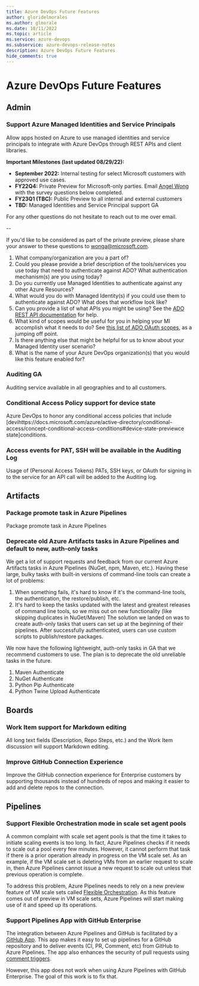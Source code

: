 ```yaml
---
title: Azure DevOps Future Features
author: gloridelmorales
ms.author: glmorale
ms.date: 10/11/2022
ms.topic: article
ms.service: azure-devops
ms.subservice: azure-devops-release-notes
description: Azure DevOps Future Features
hide_comments: true
---
```

# Azure DevOps Future Features

## Admin

### Support Azure Managed Identities and Service Principals

Allow apps hosted on Azure to use managed identities and service principals to integrate with Azure DevOps through REST APIs and client libraries. 

**Important Milestones (last updated 08/29/22):**

* **September 2022:** Internal testing for select Microsoft customers with approved use cases.
* **FY22Q4:** Private Preview for Microsoft-only parties. Email [Angel Wong](mailto:wonga@microsoft.com) with the survey questions below completed.
* **FY23Q1 (TBC):** Public Preview to all internal and external customers
* **TBD:** Managed Identities and Service Principal support GA

For any other questions do not hesitate to reach out to me over email.

--

If you'd like to be considered as part of the private preview, please share your answer to these questions to wonga@microsoft.com.

1. What company/organization are you a part of?
2. Could you please provide a brief description of the tools/services you use today that need to authenticate against ADO? What authentication mechanism(s) are you using today? 
3. Do you currently use Managed Identities to authenticate against any other Azure Resources?  
4. What would you do with Managed Identity(s) if you could use them to authenticate against ADO? What does that workflow look like?
5. Can you provide a list of what APIs you might be using? See the [ADO REST API documentation](/rest/api/azure/devops/?view=azure-devops-rest-7.1) for help.
6. What kind of scopes would be useful for you in helping your MI accomplish what it needs to do? See [this list of ADO OAuth scopes](/azure/devops/integrate/get-started/authentication/oauth?view=azure-devops#scopes), as a jumping off point.
7. Is there anything else that might be helpful for us to know about your Managed Identity user scenario?
8. What is the name of your Azure DevOps organization(s) that you would like this feature enabled for?

### Auditing GA

Auditing service available in all geographies and to all customers.

### Conditional Access Policy support for device state

Azure DevOps to honor any conditional access policies that include [devihttps://docs.microsoft.com/azure/active-directory/conditional-access/concept-conditional-access-conditions#device-state-previewce state]conditions. 

### Access events for PAT, SSH will be available in the Auditing Log

Usage of (Personal Access Tokens) PATs, SSH keys, or OAuth for signing in to the service for an API call will be added to the Auditing log.

## Artifacts

### Package promote task in Azure Pipelines

Package promote task in Azure Pipelines

### Deprecate old Azure Artifacts tasks in Azure Pipelines and default to new, auth-only tasks

We get a lot of support requests and feedback from our current Azure Artifacts tasks in Azure Pipelines (NuGet, npm, Maven, etc.). Having these large, bulky tasks with built-in versions of command-line tools can create a lot of problems:
1. When something fails, it's hard to know if it's the command-line tools, the authentication, the restore/publish, etc.
2. It's hard to keep the tasks updated with the latest and greatest releases of command line tools, so we miss out on new functionality (like skipping duplicates in NuGet/Maven)
The solution we landed on was to create auth-only tasks that users can set up at the beginning of their pipelines. After successfully authenticated, users can use custom scripts to publish/restore packages. 

We now have the following lightweight, auth-only tasks in GA that we recommend customers to use. The plan is to deprecate the old unreliable tasks in the future. 
1. Maven Authenticate 
2. NuGet Authenticate
3. Python Pip Authenticate
4. Python Twine Upload Authenticate

## Boards

### Work Item support for Markdown editing

All long text fields (Description, Repo Steps, etc.) and the Work Item discussion will support Markdown editing.

### Improve GitHub Connection Experience

Improve the GitHub connection experience for Enterprise customers by supporting thousands instead of hundreds of repos and making it easier to add and delete repos to the connection.

## Pipelines

### Support Flexible Orchestration mode in scale set agent pools

A common complaint with scale set agent pools is that the time it takes to initiate scaling events is too long. In fact, Azure Pipelines checks if it needs to scale out a pool every few minutes. However, it cannot perform that task if there is a prior operation already in progress on the VM scale set. As an example, if the VM scale set is deleting VMs from an earlier request to scale in, then Azure Pipelines cannot issue a new request to scale out unless that previous operation is complete.

To address this problem, Azure Pipelines needs to rely on a new preview feature of VM scale sets called [Flexible Orchestration](/azure/virtual-machine-scale-sets/virtual-machine-scale-sets-orchestration-modes). As this feature comes out of preview in VM scale sets, Azure Pipelines will start making use of it and speed up its operations.

### Support Pipelines App with GitHub Enterprise

The integration between Azure Pipelines and GitHub is facilitated by a [GitHub App](https://github.com/marketplace/azure-pipelines). This app makes it easy to set up pipelines for a GitHub repository and to deliver events (CI, PR, Comment, etc) from GitHub to Azure Pipelines. The app also enhances the security of pull requests using [comment triggers](https://github.com/marketplace/azure-pipelines).

However, this app does not work when using Azure Pipelines with GitHub Enterprise. The goal of this work is to fix that.